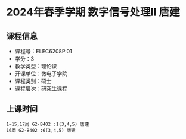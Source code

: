 # 2024年春季学期 数字信号处理II 唐建






## 课程信息

- 课程号：ELEC6208P.01
- 学分：3
- 教学类型：理论课
- 开课单位：微电子学院
- 课程类别：硕士
- 课程层次：研究生课程

## 上课时间

```
1~15,17周 G2-B402 :1(3,4,5) 唐建
16周 G2-B402 :6(3,4,5) 唐建
```

